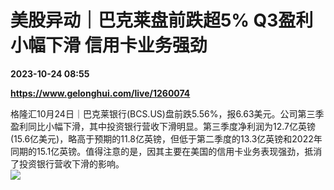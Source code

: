 # 美股异动｜巴克莱盘前跌超5% Q3盈利小幅下滑 信用卡业务强劲

**2023-10-24 08:55**

**https://www.gelonghui.com/live/1260074**

格隆汇10月24日｜巴克莱银行(BCS.US)盘前跌5.56%，报6.63美元。公司第三季盈利同比小幅下滑，其中投资银行营收下滑明显。第三季度净利润为12.7亿英镑(15.6亿美元)，略高于预期的11.8亿英镑，但低于第二季度的13.3亿英镑和2022年同期的15.1亿英镑。值得注意的是，因其主要在美国的信用卡业务表现强劲，抵消了投资银行营收下滑的影响。  
![](https://img5.gelonghui.com/live/f4bdf-c21f1dfd-ca11-4b07-8965-c4d895290467.png)